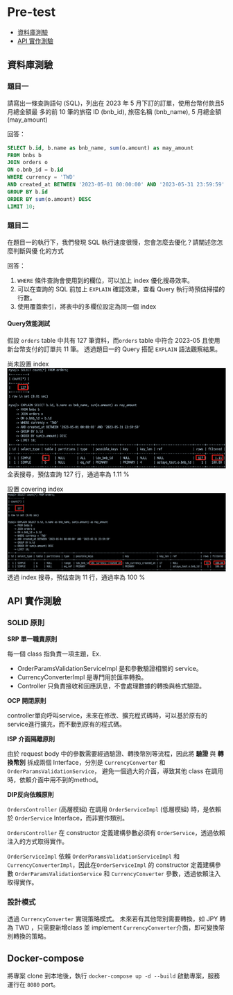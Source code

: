 # Pre-test
- [資料庫測驗](#資料庫測驗)
- [API 實作測驗](#api-實作測驗)
## 資料庫測驗

### 題目一
請寫出一條查詢語句 (SQL)，列出在 2023 年 5 月下訂的訂單，使用台幣付款且5月總金額最
多的前 10 筆的旅宿 ID (bnb_id), 旅宿名稱 (bnb_name), 5 月總金額 (may_amount)

回答：
```sql
SELECT b.id, b.name as bnb_name, sum(o.amount) as may_amount
FROM bnbs b
JOIN orders o
ON o.bnb_id = b.id
WHERE currency = 'TWD'
AND created_at BETWEEN '2023-05-01 00:00:00' AND '2023-05-31 23:59:59'
GROUP BY b.id
ORDER BY sum(o.amount) DESC
LIMIT 10;
```

### 題目二
在題目一的執行下，我們發現 SQL 執行速度很慢，您會怎麼去優化？請闡述您怎麼判斷與優
化的方式

回答：
1. `WHERE` 條件查詢會使用到的欄位，可以加上 index 優化搜尋效率。
2. 可以在查詢的 SQL 前加上 `EXPLAIN` 確認效果，查看 Query 執行時預估掃描的行數。
3. 使用覆蓋索引，將表中的多欄位設定為同一個 index

#### Query效能測試

假設 `orders` table 中共有 127 筆資料，而`orders` table 中符合 2023-05 且使用新台幣支付的訂單共 11 筆。
透過題目一的 Query 搭配 `EXPLAIN` 語法觀察結果。

尚未設置 index
![non-index](https://github.com/joeyliao127/pre_test/blob/main/DB_test/non_index.jpg?raw=true)
全表搜尋，預估查詢 127 行，通過率為 1.11 %

設置 covering index
![covering index](https://github.com/joeyliao127/pre_test/blob/main/DB_test/Covering_index_test.jpg?raw=true)
透過 index 搜尋，預估查詢 11 行，通過率為 100 %

## API 實作測驗

### SOLID 原則

**SRP 單一職責原則**

每一個 class 指負責一項主題，Ex.
- OrderParamsValidationServiceImpl 是和參數驗證相關的 service。
- CurrencyConverterImpl 是專門用於匯率轉換。
- Controller 只負責接收和回應訊息，不會處理數據的轉換與格式驗證。

**OCP 開閉原則**

controller單向呼叫service，未來在修改、擴充程式碼時，可以基於原有的service進行擴充，而不動到原有的程式碼。

**ISP 介面隔離原則**

由於 request body 中的參數需要經過驗證、轉換幣別等流程，因此將 **驗證** 與 **轉換幣別** 拆成兩個 Interface，分別是 `CurrencyConverter` 和 `OrderParamsValidationService`， 避免一個過大的介面，導致其他 class 在調用時，依賴介面中用不到的method。

**DIP反向依賴原則**

`OrdersController` (高層模組) 在調用 `OrderServiceImpl` (低層模組) 時，是依賴於 `OrderService` Interface，而非實作類別。

`OrdersController` 在 constructor 定義建構參數必須有 `OrderService`，透過依賴注入的方式取得實作。

`OrderServiceImpl` 依賴 `OrderParamsValidationServiceImpl` 和 `CurrencyConverterImpl`，因此在`OrderServiceImpl` 的 constructor 定義建構參數 `OrderParamsValidationService` 和 `CurrencyConverter` 參數，透過依賴注入取得實作。

### 設計模式
透過 `CurrencyConverter` 實現策略模式。
未來若有其他幣別需要轉換，如 JPY 轉為 TWD ，只需要新增class 並 implement `CurrencyConverter`介面，即可變換幣別轉換的策略。 

## Docker-compose
將專案 clone 到本地後，執行 `docker-compose up -d --build` 啟動專案，服務運行在 `8080` port。









